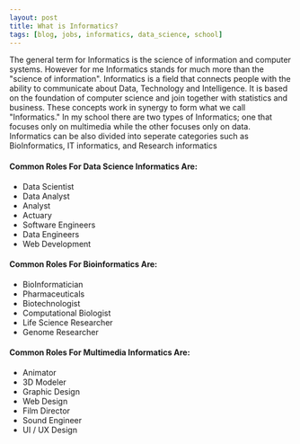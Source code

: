 ```yaml
---
layout: post
title: What is Informatics?
tags: [blog, jobs, informatics, data_science, school]
---
```


The general term for Informatics is the science of information and computer systems. However for me Informatics stands for much more than the "science of information". Informatics is a field that connects people with the ability to communicate about Data, Technology and Intelligence. It is based on the foundation of computer science and join together with statistics and business. These concepts work in synergy to form what we call "Informatics." In my school there are two types of Informatics;
one that focuses only on multimedia while the other focuses only on data. Informatics can be also divided into seperate categories such as BioInformatics, IT informatics, and Research informatics

#### Common Roles For Data Science Informatics Are:

- Data Scientist
- Data Analyst
- Analyst
- Actuary
- Software Engineers
- Data Engineers
- Web Development

#### Common Roles For Bioinformatics Are:

- BioInformatician
- Pharmaceuticals
- Biotechnologist
- Computational Biologist
- Life Science Researcher
- Genome Researcher

#### Common Roles For Multimedia Informatics Are:

- Animator
- 3D Modeler
- Graphic Design
- Web Design
- Film Director
- Sound Engineer
- UI / UX Design
